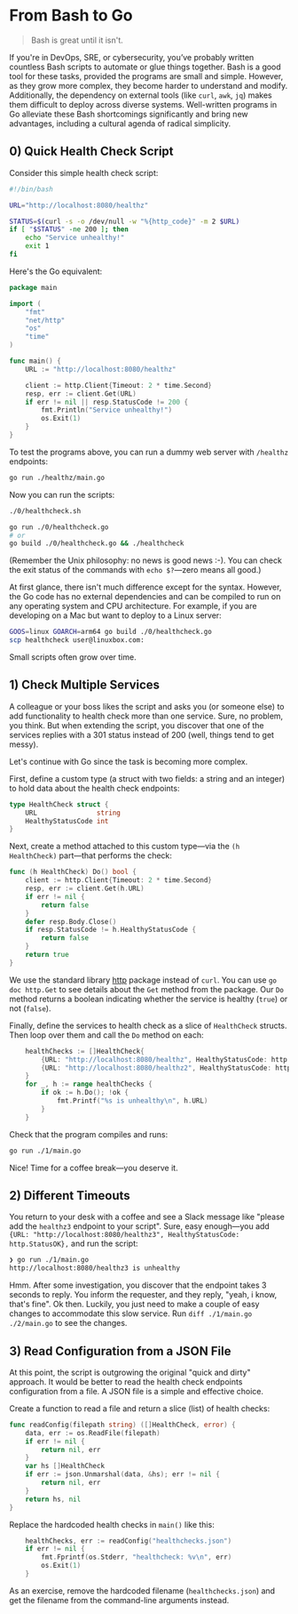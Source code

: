 # From Bash to Go

> Bash is great until it isn't.

If you're in DevOps, SRE, or cybersecurity, you’ve probably written countless Bash scripts to automate or glue things together. Bash is a good tool for these tasks, provided the programs are small and simple. However, as they grow more complex, they become harder to understand and modify. Additionally, the dependency on external tools (like `curl`, `awk`, `jq`) makes them difficult to deploy across diverse systems. Well-written programs in Go alleviate these Bash shortcomings significantly and bring new advantages, including a cultural agenda of radical simplicity.

## 0) Quick Health Check Script 

Consider this simple health check script:

```sh
#!/bin/bash

URL="http://localhost:8080/healthz"

STATUS=$(curl -s -o /dev/null -w "%{http_code}" -m 2 $URL)
if [ "$STATUS" -ne 200 ]; then
	echo "Service unhealthy!"
	exit 1
fi
```

Here's the Go equivalent:

```go
package main

import (
	"fmt"
	"net/http"
	"os"
	"time"
)

func main() {
	URL := "http://localhost:8080/healthz"

	client := http.Client{Timeout: 2 * time.Second}
	resp, err := client.Get(URL)
	if err != nil || resp.StatusCode != 200 {
		fmt.Println("Service unhealthy!")
		os.Exit(1)
	}
}
```

To test the programs above, you can run a dummy web server with `/healthz` endpoints:

```sh
go run ./healthz/main.go
```

Now you can run the scripts:

```sh
./0/healthcheck.sh 

go run ./0/healthcheck.go
# or
go build ./0/healthcheck.go && ./healthcheck
```

(Remember the Unix philosophy: no news is good news :-). You can check the exit status of the commands with `echo $?`—zero means all good.)

At first glance, there isn't much difference except for the syntax. However, the Go code has no external dependencies and can be compiled to run on any operating system and CPU architecture. For example, if you are developing on a Mac but want to deploy to a Linux server:

```sh
GOOS=linux GOARCH=arm64 go build ./0/healthcheck.go
scp healthcheck user@linuxbox.com:
```

Small scripts often grow over time.

## 1) Check Multiple Services 

A colleague or your boss likes the script and asks you (or someone else) to add functionality to health check more than one service. Sure, no problem, you think. But when extending the script, you discover that one of the services replies with a 301 status instead of 200 (well, things tend to get messy).

Let's continue with Go since the task is becoming more complex.

First, define a custom type (a struct with two fields: a string and an integer) to hold data about the health check endpoints:

```go
type HealthCheck struct {
	URL               string
	HealthyStatusCode int
}
```

Next, create a method attached to this custom type—via the `(h HealthCheck)` part—that performs the check:

```go
func (h HealthCheck) Do() bool {
	client := http.Client{Timeout: 2 * time.Second}
	resp, err := client.Get(h.URL)
	if err != nil {
		return false
	}
	defer resp.Body.Close()
	if resp.StatusCode != h.HealthyStatusCode {
		return false
	}
	return true
}
```

We use the standard library [http](https://pkg.go.dev/net/http) package instead of `curl`. You can use `go doc http.Get` to see details about the `Get` method from the package. Our `Do` method returns a boolean indicating whether the service is healthy (`true`) or not (`false`).

Finally, define the services to health check as a slice of `HealthCheck` structs. Then loop over them and call the `Do` method on each:

```go
	healthChecks := []HealthCheck{
		{URL: "http://localhost:8080/healthz", HealthyStatusCode: http.StatusOK},
		{URL: "http://localhost:8080/healthz2", HealthyStatusCode: http.StatusMovedPermanently},
	}
	for _, h := range healthChecks {
		if ok := h.Do(); !ok {
			fmt.Printf("%s is unhealthy\n", h.URL)
		}
	}
```

Check that the program compiles and runs:

```sh
go run ./1/main.go
```

Nice! Time for a coffee break—you deserve it.

## 2) Different Timeouts

You return to your desk with a coffee and see a Slack message like "please add the `healthz3` endpoint to your script". Sure, easy enough—you add `{URL: "http://localhost:8080/healthz3", HealthyStatusCode: http.StatusOK},` and run the script:

```sh
❯ go run ./1/main.go 
http://localhost:8080/healthz3 is unhealthy
```

Hmm. After some investigation, you discover that the endpoint takes 3 seconds to reply. You inform the requester, and they reply, "yeah, i know, that's fine". Ok then. Luckily, you just need to make a couple of easy changes to accommodate this slow service. Run `diff ./1/main.go ./2/main.go` to see the changes.

## 3) Read Configuration from a JSON File

At this point, the script is outgrowing the original "quick and dirty" approach. It would be better to read the health check endpoints configuration from a file. A JSON file is a simple and effective choice.

Create a function to read a file and return a slice (list) of health checks:

```go
func readConfig(filepath string) ([]HealthCheck, error) {
	data, err := os.ReadFile(filepath)
	if err != nil {
		return nil, err
	}
	var hs []HealthCheck
	if err := json.Unmarshal(data, &hs); err != nil {
		return nil, err
	}
	return hs, nil
}
```

Replace the hardcoded health checks in `main()` like this:

```go
	healthChecks, err := readConfig("healthchecks.json")
	if err != nil {
		fmt.Fprintf(os.Stderr, "healthcheck: %v\n", err)
		os.Exit(1)
	}
```

As an exercise, remove the hardcoded filename (`healthchecks.json`) and get the filename from the command-line arguments instead.
